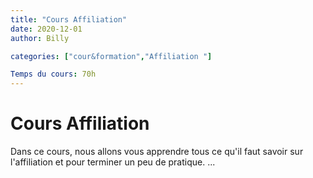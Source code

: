 ```yaml
---
title: "Cours Affiliation"
date: 2020-12-01
author: Billy

categories: ["cour&formation","Affiliation "]

Temps du cours: 70h
---
```


# Cours Affiliation

Dans ce cours, nous allons vous apprendre tous ce qu'il faut savoir sur l'affiliation et pour terminer un peu de pratique.
...